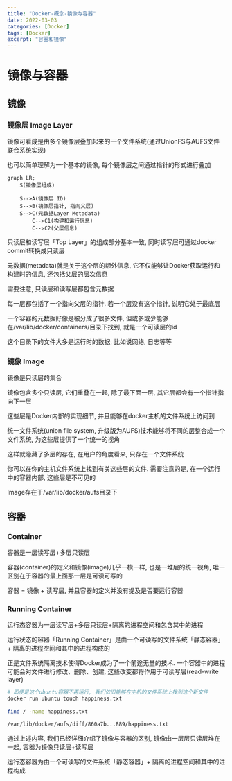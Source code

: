 ```yaml
---
title: "Docker-概念-镜像与容器"
date: 2022-03-03
categories: [Docker]
tags: [Docker]
excerpt: "容器和镜像"
---
```


# 镜像与容器

## 镜像

### 镜像层 Image Layer

镜像可看成是由多个镜像层叠加起来的一个文件系统(通过UnionFS与AUFS文件联合系统实现)

也可以简单理解为一个基本的镜像, 每个镜像层之间通过指针的形式进行叠加

```mermaid
graph LR;
    S(镜像层组成)

    S-->A(镜像层 ID)
    S-->B(镜像层指针, 指向父层)
    S-->C(元数据Layer Metadata)
        C-->C1(构建和运行信息)
        C-->C2(父层信息)
```

只读层和读写层「Top Layer」的组成部分基本一致, 同时读写层可通过docker commit转换成只读层

元数据(metadata)就是关于这个层的额外信息, 它不仅能够让Docker获取运行和构建时的信息, 还包括父层的层次信息

需要注意, 只读层和读写层都包含元数据

每一层都包括了一个指向父层的指针. 若一个层没有这个指针, 说明它处于最底层

一个容器的元数据好像是被分成了很多文件, 但或多或少能够在/var/lib/docker/containers/目录下找到, 就是一个可读层的id

这个目录下的文件大多是运行时的数据, 比如说网络, 日志等等

### 镜像 Image

镜像是只读层的集合

镜像包含多个只读层, 它们重叠在一起, 除了最下面一层, 其它层都会有一个指针指向下一层

这些层是Docker内部的实现细节, 并且能够在docker主机的文件系统上访问到

统一文件系统(union file system, 升级版为AUFS)技术能够将不同的层整合成一个文件系统, 为这些层提供了一个统一的视角

这样就隐藏了多层的存在, 在用户的角度看来, 只存在一个文件系统

你可以在你的主机文件系统上找到有关这些层的文件. 需要注意的是, 在一个运行中的容器内部, 这些层是不可见的

Image存在于/var/lib/docker/aufs目录下

## 容器

### Container

容器是一层读写层+多层只读层

容器(container)的定义和镜像(image)几乎一模一样, 也是一堆层的统一视角, 唯一区别在于容器的最上面那一层是可读可写的

容器 = 镜像 + 读写层, 并且容器的定义并没有提及是否要运行容器

### Running Container

运行态容器为一层读写层+多层只读层+隔离的进程空间和包含其中的进程

运行状态的容器「Running Container」是由一个可读写的文件系统「静态容器」+ 隔离的进程空间和其中的进程构成的

正是文件系统隔离技术使得Docker成为了一个前途无量的技术. 一个容器中的进程可能会对文件进行修改、删除、创建, 这些改变都将作用于可读写层(read-write layer)

```sh
# 即便是这个ubuntu容器不再运行, 我们依旧能够在主机的文件系统上找到这个新文件
docker run ubuntu touch happiness.txt
　　
find / -name happiness.txt

/var/lib/docker/aufs/diff/860a7b...889/happiness.txt
```

通过上述内容, 我们已经详细介绍了镜像与容器的区别, 镜像由一层层只读层堆在一起, 容器为镜像只读层+读写层

运行态容器为由一个可读写的文件系统「静态容器」+ 隔离的进程空间和其中的进程构成
